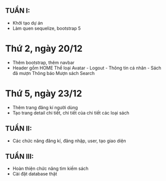 ## TUẦN I: 
- Khởi tạo dự án
- Làm quen sequelize, bootstrap 5
# Thứ 2, ngày 20/12 
- Thêm bootstrap, thêm navbar
- Header gồm    HOME
                Thể loại
                Avatar  - Logout
                        - Thông tin cá nhân
                        - Sách đã mượn
                Thông báo
                Mượn sách
                Search
# Thứ 5, ngày 23/12
- Thêm trang đăng kí người dùng
- Tạo trang detail chi tiết, chi tiết của chi tiết các loại sách
## TUẦN II:
- Các chức năng đăng kí, đăng nhập, user, tạo giao diện 
## TUẦN III:
- Hoàn thiện chức năng tìm kiếm sách
- Cài đặt database thật
 